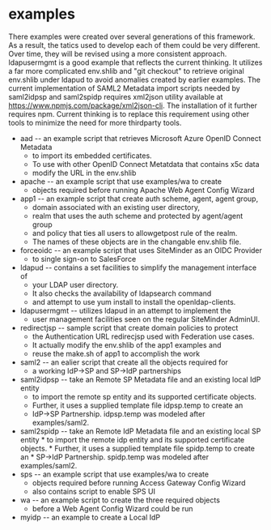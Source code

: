 # examples
There examples were created over several generations of this framework.
As a result, the tatics used to develop each of them could be very different.
Over time, they will be revised using a more consistent approach.
ldapusermgmt is a good example that reflects the current thinking.
It utilizes a far more complicated env.shlib and "git checkout" to 
retrieve original env.shlib under ldapud to avoid anomalies created
by earlier examples.
The current implementation of SAML2 Metadata import scripts needed by
saml2idpsp and saml2spidp requires xml2json utility available
at https://www.npmjs.com/package/xml2json-cli.
The installation of it further requires npm. Current thinking is to replace
this requirement using other tools to minimize the need for more
thirdparty tools.
* aad -- an example script that retrieves Microsoft Azure OpenID Connect Metadata
	* to import its embedded certificates.
	* To use with other OpenID Connect Metatdata that contains x5c data
	* modify the URL in the env.shlib
* apache -- an example script that use examples/wa to create
	* objects required before running Apache Web Agent Config Wizard
* app1 -- an example script that create auth scheme, agent, agent group,
	* domain associated with an existing user directory,
	* realm that uses the auth scheme and protected by agent/agent group
	* and policy that ties all users to allowgetpost rule of the realm.
	* The names of these objects are in the changable env.shlib file.
* forceoidc -- an example script that uses SiteMinder as an OIDC Provider
	* to single sign-on to SalesForce
* ldapud -- contains a set facilities to simplify the management interface of
	* your LDAP user directory.
	* It also checks the availability of ldapsearch command
	* and attempt to use yum install to install the openldap-clients.
* ldapusermgmt -- utilizes ldapud in an attempt to implement the
	* user management facilities seen on the regular SiteMinder AdminUI.
* redirectjsp -- sample script that create domain policies to protect
	* the Authentication URL redirecjsp used with Federation use cases.
	* It actually modify the env.shlib of the app1 examples and
	* reuse the make.sh of app1 to accomplish the work
* saml2 -- an ealier script that create all the objects required for
	* a working IdP->SP and SP->IdP partnerships
* saml2idpsp -- take an Remote SP Metadata file and an existing local IdP entity
	* to import the remote sp entity and its supported certificate objects.
	* Further, it uses a supplied template file idpsp.temp to create an
	* IdP->SP Partnership. idpsp.temp was modeled after examples/saml2.
* saml2spidp -- take an Remote IdP Metadata file and an existing local SP entity
        * to import the remote idp entity and its supported certificate objects.
        * Further, it uses a supplied template file spidp.temp to create an
        * SP->IdP Partnership. spidp.temp was modeled after examples/saml2.
* sps -- an example script that use examples/wa to create
	* objects required before running Access Gateway Config Wizard
	* also contains script to enable SPS UI
* wa -- an example script to create the three required objects
	* before a Web Agent Config Wizard could be run
* myidp -- an example to create a Local IdP

